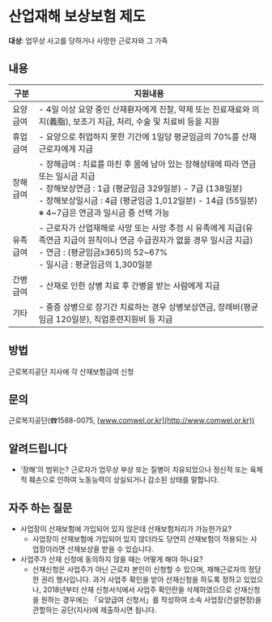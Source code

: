 # 산업재해 보상보험 제도

**대상**: 업무상 사고를 당하거나 사망한 근로자와 그 가족

## 내용

| 구분   | 지원내용 |
|--------|---------|
| 요양급여 | - 4일 이상 요양 중인 산재환자에게 진찰, 약제 또는 진료재료와 의지(義脂), 보조기 지급, 처리, 수술 및 치료비 등을 지원 |
| 휴업급여 | - 요양으로 취업하지 못한 기간에 1일당 평균임금의 70%를 산재근로자에게 지급 |
| 장해급여 | - 장해급여 : 치료를 마친 후 몸에 남아 있는 장해상태에 따라 연금 또는 일시금 지급 <br> - 장해보상연금 : 1급 (평균임금 329일분) - 7급 (138일분) <br> - 장해보상일시금 : 4급 (평균임금 1,012일분) - 14급 (55일분) <br> ※ 4~7급은 연금과 일시금 중 선택 가능 |
| 유족급여 | - 근로자가 산업재해로 사망 또는 사망 추정 시 유족에게 지급(유족연금 지급이 원칙이나 연금 수급권자가 없을 경우 일시금 지급) <br> - 연금 : (평균임금x365)의 52~67% <br> - 일시금 : 평균임금의 1,300일분 |
| 간병급여 | - 산재로 인한 상병 치료 후 간병을 받는 사람에게 지급 |
| 기타 | - 중증 상병으로 장기간 치료하는 경우 상병보상연금, 장례비(평균임금 120일분), 직업훈련지원비 등 지급 |

## 방법

근로복지공단 지사에 각 산재보험급여 신청

## 문의

근로복지공단(☎1588-0075, [www.comwel.or.kr](http://www.comwel.or.kr))

## 알려드립니다

- ‘장해’의 범위는? 근로자가 업무상 부상 또는 질병이 치유되었으나 정신적 또는 육체적 훼손으로 인하여 노동능력이 상실되거나 감소된 상태를 말합니다.

## 자주 하는 질문

- 사업장이 산재보험에 가입되어 있지 않은데 산재보험처리가 가능한가요?
  - 사업장이 산재보험에 가입되어 있지 않더라도 당연히 산재보험이 적용되는 사업장이라면 산재보상을 받을 수 있습니다.
- 사업주가 산재 신청에 동의하지 않을 때는 어떻게 해야 하나요?
  - 산재신청은 사업주가 아닌 근로자 본인이 신청할 수 있으며, 재해근로자의 정당한 권리 행사입니다. 과거 사업주 확인을 받아 산재신청을 하도록 정하고 있었으나, 2018년부터 산재 신청서식에서 사업주 확인란을 삭제하였으므로 산재신청을 원하는 경우에는 「요양급여 신청서」를 작성하여 소속 사업장(건설현장)을 관할하는 공단(지사)에 제출하시면 됩니다.
